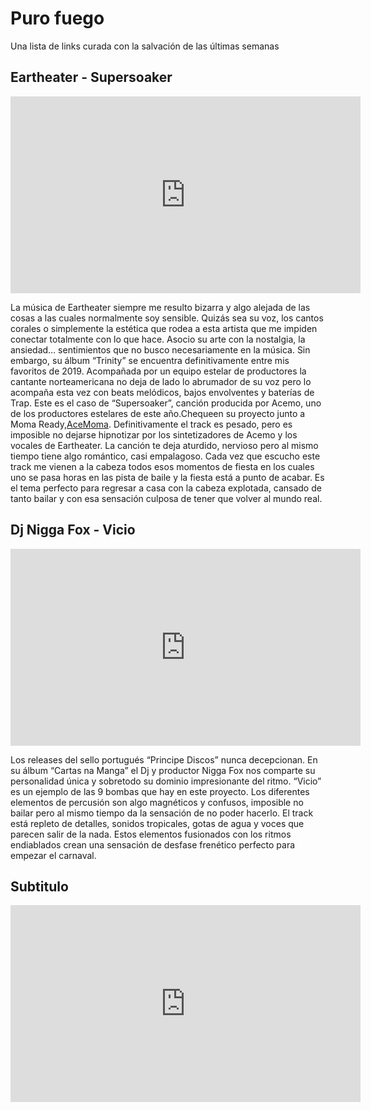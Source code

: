 # Puro fuego

Una lista de links curada con la salvación de las últimas semanas

## Eartheater - Supersoaker
<div align="center">
 <iframe width="560" height="315" src="https://www.youtube.com/embed/fpj3uzjOXNs" frameborder="0" allow="accelerometer; autoplay; encrypted-media; gyroscope; picture-in-picture" allowfullscreen></iframe> 
</div>

La música de Eartheater siempre me resulto bizarra y algo alejada de las cosas a las cuales normalmente soy sensible. Quizás sea su voz, los cantos corales o simplemente la estética que rodea a esta artista que me impiden conectar totalmente con lo que hace. Asocio su arte con la nostalgia, la ansiedad… sentimientos que no busco necesariamente en la música.
Sin embargo, su álbum “Trinity” se encuentra definitivamente entre mis favoritos de 2019. Acompañada por un equipo estelar de productores la cantante norteamericana no deja de lado lo abrumador de su voz pero lo acompaña esta vez con beats melódicos, bajos envolventes y baterías de Trap. Este es el caso de “Supersoaker”, canción producida por Acemo, uno de los productores estelares de este año.Chequeen su proyecto junto a Moma Ready,[AceMoma](https://www.youtube.com/watch?v=k8Ip0i7ryII). Definitivamente el track es pesado, pero es imposible no dejarse hipnotizar por los sintetizadores de Acemo y los vocales de Eartheater. La canción te deja aturdido, nervioso pero al mismo tiempo tiene algo romántico, casi empalagoso. Cada vez que escucho este track me vienen a la cabeza todos esos momentos de fiesta en los cuales uno se pasa horas en las pista de baile y la fiesta está a punto de acabar. Es el tema perfecto para regresar a casa con la cabeza explotada, cansado de tanto bailar y con esa sensación culposa de tener que volver al mundo real.

## Dj Nigga Fox - Vicio
<div align="center">
  <iframe width="560" height="315" src="https://www.youtube.com/embed/7dM3tfr4aMY" frameborder="0" allow="accelerometer; autoplay; encrypted-media; gyroscope; picture-in-picture" allowfullscreen></iframe>
</div>

Los releases del sello portugués “Principe Discos” nunca decepcionan. En su álbum “Cartas na Manga” el Dj y productor Nigga Fox nos comparte su personalidad única y sobretodo su dominio impresionante del ritmo. “Vicio” es un ejemplo de las 9 bombas que hay en este proyecto.
Los diferentes elementos de percusión son algo magnéticos y confusos, imposible no bailar pero al mismo tiempo da la sensación de no poder hacerlo. El track está repleto de detalles, sonidos tropicales, gotas de agua y voces que parecen salir de la nada. Estos elementos fusionados con los ritmos endiablados crean una sensación de desfase frenético perfecto para empezar el carnaval. 

## Subtitulo
<div align="center">
  <iframe width="560" height="315" src="https://www.youtube.com/embed/vaY9L42nUEs" frameborder="0" allow="accelerometer; autoplay; encrypted-media; gyroscope; picture-in-picture" allowfullscreen></iframe>
</div>
